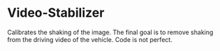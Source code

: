 # Video-Stabilizer

Calibrates the shaking of the image. The final goal is to remove shaking from the driving video of the vehicle.
Code is not perfect.